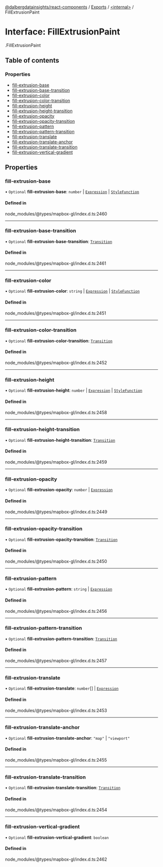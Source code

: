 [@dalbergdatainsights/react-components](../README.md) / [Exports](../modules.md) / [<internal\>](../modules/internal_.md) / FillExtrusionPaint

# Interface: FillExtrusionPaint

[<internal>](../modules/internal_.md).FillExtrusionPaint

## Table of contents

### Properties

- [fill-extrusion-base](internal_.FillExtrusionPaint.md#fill-extrusion-base)
- [fill-extrusion-base-transition](internal_.FillExtrusionPaint.md#fill-extrusion-base-transition)
- [fill-extrusion-color](internal_.FillExtrusionPaint.md#fill-extrusion-color)
- [fill-extrusion-color-transition](internal_.FillExtrusionPaint.md#fill-extrusion-color-transition)
- [fill-extrusion-height](internal_.FillExtrusionPaint.md#fill-extrusion-height)
- [fill-extrusion-height-transition](internal_.FillExtrusionPaint.md#fill-extrusion-height-transition)
- [fill-extrusion-opacity](internal_.FillExtrusionPaint.md#fill-extrusion-opacity)
- [fill-extrusion-opacity-transition](internal_.FillExtrusionPaint.md#fill-extrusion-opacity-transition)
- [fill-extrusion-pattern](internal_.FillExtrusionPaint.md#fill-extrusion-pattern)
- [fill-extrusion-pattern-transition](internal_.FillExtrusionPaint.md#fill-extrusion-pattern-transition)
- [fill-extrusion-translate](internal_.FillExtrusionPaint.md#fill-extrusion-translate)
- [fill-extrusion-translate-anchor](internal_.FillExtrusionPaint.md#fill-extrusion-translate-anchor)
- [fill-extrusion-translate-transition](internal_.FillExtrusionPaint.md#fill-extrusion-translate-transition)
- [fill-extrusion-vertical-gradient](internal_.FillExtrusionPaint.md#fill-extrusion-vertical-gradient)

## Properties

### fill-extrusion-base

• `Optional` **fill-extrusion-base**: `number` \| [`Expression`](../modules/internal_.md#expression) \| [`StyleFunction`](internal_.StyleFunction.md)

#### Defined in

node_modules/@types/mapbox-gl/index.d.ts:2460

___

### fill-extrusion-base-transition

• `Optional` **fill-extrusion-base-transition**: [`Transition`](internal_.Transition.md)

#### Defined in

node_modules/@types/mapbox-gl/index.d.ts:2461

___

### fill-extrusion-color

• `Optional` **fill-extrusion-color**: `string` \| [`Expression`](../modules/internal_.md#expression) \| [`StyleFunction`](internal_.StyleFunction.md)

#### Defined in

node_modules/@types/mapbox-gl/index.d.ts:2451

___

### fill-extrusion-color-transition

• `Optional` **fill-extrusion-color-transition**: [`Transition`](internal_.Transition.md)

#### Defined in

node_modules/@types/mapbox-gl/index.d.ts:2452

___

### fill-extrusion-height

• `Optional` **fill-extrusion-height**: `number` \| [`Expression`](../modules/internal_.md#expression) \| [`StyleFunction`](internal_.StyleFunction.md)

#### Defined in

node_modules/@types/mapbox-gl/index.d.ts:2458

___

### fill-extrusion-height-transition

• `Optional` **fill-extrusion-height-transition**: [`Transition`](internal_.Transition.md)

#### Defined in

node_modules/@types/mapbox-gl/index.d.ts:2459

___

### fill-extrusion-opacity

• `Optional` **fill-extrusion-opacity**: `number` \| [`Expression`](../modules/internal_.md#expression)

#### Defined in

node_modules/@types/mapbox-gl/index.d.ts:2449

___

### fill-extrusion-opacity-transition

• `Optional` **fill-extrusion-opacity-transition**: [`Transition`](internal_.Transition.md)

#### Defined in

node_modules/@types/mapbox-gl/index.d.ts:2450

___

### fill-extrusion-pattern

• `Optional` **fill-extrusion-pattern**: `string` \| [`Expression`](../modules/internal_.md#expression)

#### Defined in

node_modules/@types/mapbox-gl/index.d.ts:2456

___

### fill-extrusion-pattern-transition

• `Optional` **fill-extrusion-pattern-transition**: [`Transition`](internal_.Transition.md)

#### Defined in

node_modules/@types/mapbox-gl/index.d.ts:2457

___

### fill-extrusion-translate

• `Optional` **fill-extrusion-translate**: `number`[] \| [`Expression`](../modules/internal_.md#expression)

#### Defined in

node_modules/@types/mapbox-gl/index.d.ts:2453

___

### fill-extrusion-translate-anchor

• `Optional` **fill-extrusion-translate-anchor**: ``"map"`` \| ``"viewport"``

#### Defined in

node_modules/@types/mapbox-gl/index.d.ts:2455

___

### fill-extrusion-translate-transition

• `Optional` **fill-extrusion-translate-transition**: [`Transition`](internal_.Transition.md)

#### Defined in

node_modules/@types/mapbox-gl/index.d.ts:2454

___

### fill-extrusion-vertical-gradient

• `Optional` **fill-extrusion-vertical-gradient**: `boolean`

#### Defined in

node_modules/@types/mapbox-gl/index.d.ts:2462
